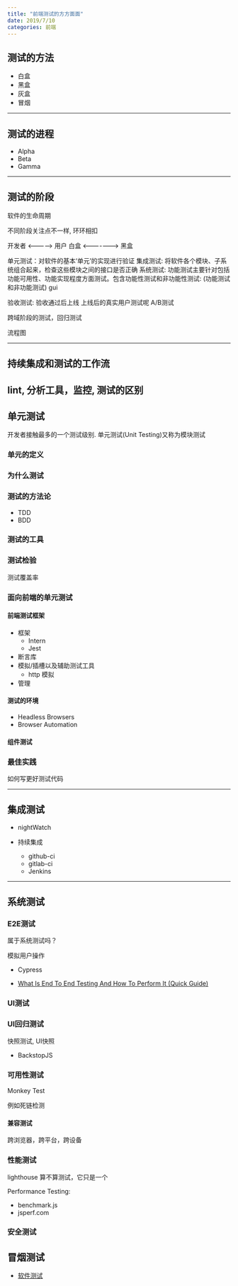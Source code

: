 ```yaml
---
title: "前端测试的方方面面"
date: 2019/7/10
categories: 前端
---
```





## 测试的方法

- 白盒
- 黑盒
- 灰盒
- 冒烟

---

## 测试的进程

- Alpha
- Beta
- Gamma

---

## 测试的阶段

软件的生命周期

不同阶段关注点不一样, 环环相扣

开发者 <-----> 用户
白盒 <-------> 黑盒

单元测试：对软件的基本‘单元’的实现进行验证
集成测试: 将软件各个模块、子系统组合起来，检查这些模块之间的接口是否正确
系统测试: 功能测试主要针对包括功能可用性、功能实现程度方面测试。包含功能性测试和非功能性测试: 
 (功能测试和非功能测试) gui

验收测试: 验收通过后上线
上线后的真实用户测试呢 A/B测试

跨域阶段的测试，回归测试


流程图

---

## 持续集成和测试的工作流

## lint, 分析工具，监控, 测试的区别

## 单元测试

开发者接触最多的一个测试级别. 单元测试(Unit Testing)又称为模块测试

### 单元的定义

### 为什么测试

### 测试的方法论

- TDD
- BDD

### 测试的工具

### 测试检验

测试覆盖率

### 面向前端的单元测试

#### 前端测试框架

- 框架
  - Intern
  - Jest
- 断言库
- 模拟/插槽以及辅助测试工具
  - http 模拟
- 管理

#### 测试的环境

- Headless Browsers
- Browser Automation

#### 组件测试


### 最佳实践

如何写更好测试代码

---


## 集成测试

- nightWatch

- 持续集成
  - github-ci
  - gitlab-ci
  - Jenkins

---

## 系统测试

### E2E测试

属于系统测试吗？

模拟用户操作

- Cypress

- [What Is End To End Testing And How To Perform It (Quick Guide)](https://www.softwaretestinghelp.com/what-is-end-to-end-testing/)



### UI测试

### UI回归测试

快照测试, UI快照

- BackstopJS


### 可用性测试

Monkey Test

例如死链检测

#### 兼容测试

跨浏览器，跨平台，跨设备

### 性能测试

lighthouse 算不算测试，它只是一个



Performance Testing:
- benchmark.js
- jsperf.com

### 安全测试


## 冒烟测试


- [软件测试](https://en.wikipedia.org/wiki/Software_testing)